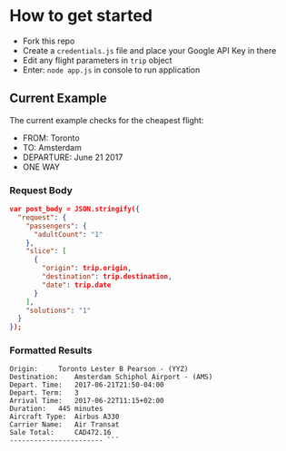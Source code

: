 # How to get started
- Fork this repo
- Create a `credentials.js` file and place your Google API Key in there
- Edit any flight parameters in `trip` object
- Enter: ``` node app.js ``` in console to run application

## Current Example
The current example checks for the cheapest flight:
- FROM: Toronto
- TO: Amsterdam
- DEPARTURE: June 21 2017
- ONE WAY

### Request Body
```json
var post_body = JSON.stringify({
  "request": {
    "passengers": {
      "adultCount": "1"
    },
    "slice": [
      {
        "origin": trip.origin,
        "destination": trip.destination,
        "date": trip.date
      }
    ],
    "solutions": "1"
  }
});
```

### Formatted Results
``` -----------------------
Origin: 	Toronto Lester B Pearson - (YYZ)
Destination: 	Amsterdam Schiphol Airport - (AMS)
Depart. Time:   2017-06-21T21:50-04:00
Depart. Term:   3
Arrival Time: 	2017-06-22T11:15+02:00
Duration: 	445 minutes
Aircraft Type: 	Airbus A330
Carrier Name: 	Air Transat
Sale Total: 	CAD472.16
----------------------- ```
